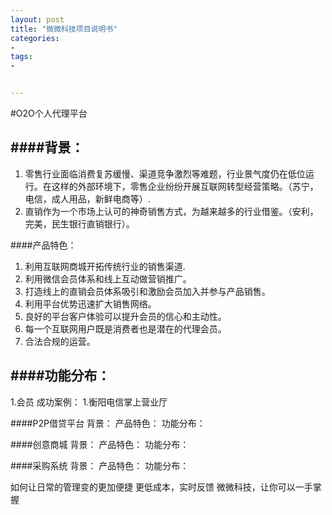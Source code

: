 ```yaml
---
layout: post
title: "微微科技项目说明书"
categories:
- 
tags:
- 


---
```



#O2O个人代理平台

####背景：
-------------
1. 零售行业面临消费复苏缓慢、渠道竞争激烈等难题，行业景气度仍在低位运行。在这样的外部环境下，零售企业纷纷开展互联网转型经营策略。（苏宁，电信，成人用品，新鲜电商等）.
2. 直销作为一个市场上认可的神奇销售方式，为越来越多的行业借鉴。（安利，完美，民生银行直销银行）。

####产品特色：
1. 利用互联网商城开拓传统行业的销售渠道.
2. 利用微信会员体系和线上互动做营销推广。
3. 打造线上的直销会员体系吸引和激励会员加入并参与产品销售。
4. 利用平台优势迅速扩大销售网络。
5. 良好的平台客户体验可以提升会员的信心和主动性。
6. 每一个互联网用户既是消费者也是潜在的代理会员。
7. 合法合规的运营。

####功能分布：
-------------
1.会员
成功案例：
1.衡阳电信掌上营业厅


####P2P借贷平台
背景：
产品特色：
功能分布：



####创意商城
背景：
产品特色：
功能分布：



####采购系统
背景：
产品特色：
功能分布：

如何让日常的管理变的更加便捷
更低成本，实时反馈
微微科技，让你可以一手掌握